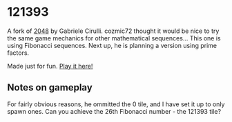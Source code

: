 # 121393
A fork of [2048](https://https://github.com/gabrielecirulli/2048) by Gabriele Cirulli.  cozmic72 thought it would be nice to try the same game mechanics for other mathematical sequences... This one is using Fibonacci sequences. Next up, he is planning a version using prime factors.

Made just for fun. [Play it here!](http://marblelover003.github.io/121393/)

## Notes on gameplay
For fairly obvious reasons, he ommitted the 0 tile, and I have set it up to only spawn ones.
Can you achieve the 26th Fibonacci number - the 121393 tile?
